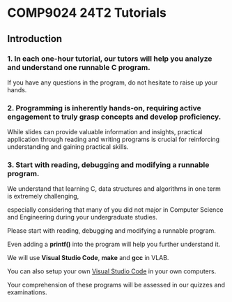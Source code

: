 # COMP9024 24T2 Tutorials

## Introduction

### 1. In each one-hour tutorial, our tutors will help you analyze and understand one runnable C program.

If you have any questions in the program, do not hesitate to raise up your hands.


### 2. Programming is inherently hands-on, requiring active engagement to truly grasp concepts and develop proficiency. 

While slides can provide valuable information and insights, practical application through reading and writing programs 
is crucial for reinforcing understanding and gaining practical skills. 

### 3. Start with reading, debugging and modifying a runnable program. 

We understand that learning C, data structures and algorithms in one term is extremely challenging, 

especially considering that many of you did not major in Computer Science and Engineering during your undergraduate studies.

Please start with reading, debugging and modifying a runnable program.

Even adding a **printf()** into the program will help you further understand it.

We will use **Visual Studio Code**, **make** and **gcc** in VLAB.

You can also setup your own [Visual Studio Code](https://code.visualstudio.com/docs/setup/linux) in your own computers.

Your comprehension of these programs will be assessed in our quizzes and examinations.










